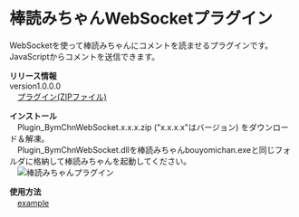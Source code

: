 ﻿棒読みちゃんWebSocketプラグイン
================================
WebSocketを使って棒読みちゃんにコメントを読ませるプラグインです。  
JavaScriptからコメントを送信できます。  

**リリース情報**  
version1.0.0.0  
　[プラグイン(ZIPファイル)](https://github.com/ryujimiya/Plugin_BymChnWebSocket/blob/master/publish/)  


**インストール**  
　Plugin_BymChnWebSocket.x.x.x.zip ("x.x.x.x"はバージョン) をダウンロード＆解凍。  
　Plugin_BymChnWebSocket.dllを棒読みちゃんbouyomichan.exeと同じフォルダに格納して棒読みちゃんを起動してください。  
　![棒読みちゃんプラグイン](https://qiita-image-store.s3.amazonaws.com/0/252253/be2cec1a-9a1f-5643-67cf-7c7349cf83f5.jpeg)  

**使用方法**  
　[example](https://github.com/ryujimiya/Plugin_BymChnWebSocket/blob/master/src/example/)
